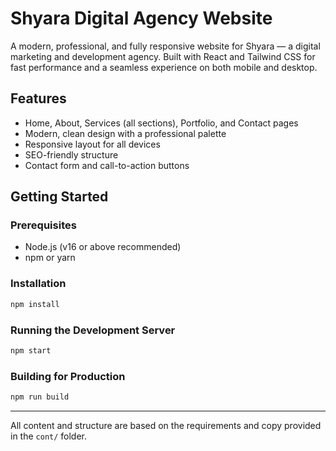 # Shyara Digital Agency Website

A modern, professional, and fully responsive website for Shyara — a digital marketing and development agency. Built with React and Tailwind CSS for fast performance and a seamless experience on both mobile and desktop.

## Features
- Home, About, Services (all sections), Portfolio, and Contact pages
- Modern, clean design with a professional palette
- Responsive layout for all devices
- SEO-friendly structure
- Contact form and call-to-action buttons

## Getting Started

### Prerequisites
- Node.js (v16 or above recommended)
- npm or yarn

### Installation
```bash
npm install
```

### Running the Development Server
```bash
npm start
```

### Building for Production
```bash
npm run build
```

---

All content and structure are based on the requirements and copy provided in the `cont/` folder. 